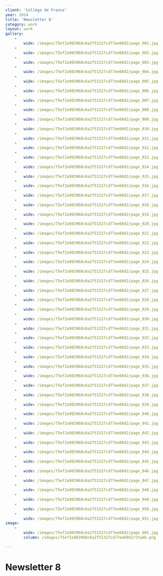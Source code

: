 ```yaml
---
client: 'Collège de France'
year: 2014
title: 'Newsletter 8'
category: work
layout: work
gallery:
    -
        wide: /images/75ef2a983968c6a2f51327cd77ee60d2/page_001.jpg
    -
        wide: /images/75ef2a983968c6a2f51327cd77ee60d2/page_002.jpg
    -
        wide: /images/75ef2a983968c6a2f51327cd77ee60d2/page_003.jpg
    -
        wide: /images/75ef2a983968c6a2f51327cd77ee60d2/page_004.jpg
    -
        wide: /images/75ef2a983968c6a2f51327cd77ee60d2/page_005.jpg
    -
        wide: /images/75ef2a983968c6a2f51327cd77ee60d2/page_006.jpg
    -
        wide: /images/75ef2a983968c6a2f51327cd77ee60d2/page_007.jpg
    -
        wide: /images/75ef2a983968c6a2f51327cd77ee60d2/page_008.jpg
    -
        wide: /images/75ef2a983968c6a2f51327cd77ee60d2/page_009.jpg
    -
        wide: /images/75ef2a983968c6a2f51327cd77ee60d2/page_010.jpg
    -
        wide: /images/75ef2a983968c6a2f51327cd77ee60d2/page_011.jpg
    -
        wide: /images/75ef2a983968c6a2f51327cd77ee60d2/page_012.jpg
    -
        wide: /images/75ef2a983968c6a2f51327cd77ee60d2/page_013.jpg
    -
        wide: /images/75ef2a983968c6a2f51327cd77ee60d2/page_014.jpg
    -
        wide: /images/75ef2a983968c6a2f51327cd77ee60d2/page_015.jpg
    -
        wide: /images/75ef2a983968c6a2f51327cd77ee60d2/page_016.jpg
    -
        wide: /images/75ef2a983968c6a2f51327cd77ee60d2/page_017.jpg
    -
        wide: /images/75ef2a983968c6a2f51327cd77ee60d2/page_018.jpg
    -
        wide: /images/75ef2a983968c6a2f51327cd77ee60d2/page_019.jpg
    -
        wide: /images/75ef2a983968c6a2f51327cd77ee60d2/page_020.jpg
    -
        wide: /images/75ef2a983968c6a2f51327cd77ee60d2/page_021.jpg
    -
        wide: /images/75ef2a983968c6a2f51327cd77ee60d2/page_022.jpg
    -
        wide: /images/75ef2a983968c6a2f51327cd77ee60d2/page_023.jpg
    -
        wide: /images/75ef2a983968c6a2f51327cd77ee60d2/page_024.jpg
    -
        wide: /images/75ef2a983968c6a2f51327cd77ee60d2/page_025.jpg
    -
        wide: /images/75ef2a983968c6a2f51327cd77ee60d2/page_026.jpg
    -
        wide: /images/75ef2a983968c6a2f51327cd77ee60d2/page_027.jpg
    -
        wide: /images/75ef2a983968c6a2f51327cd77ee60d2/page_028.jpg
    -
        wide: /images/75ef2a983968c6a2f51327cd77ee60d2/page_029.jpg
    -
        wide: /images/75ef2a983968c6a2f51327cd77ee60d2/page_030.jpg
    -
        wide: /images/75ef2a983968c6a2f51327cd77ee60d2/page_031.jpg
    -
        wide: /images/75ef2a983968c6a2f51327cd77ee60d2/page_032.jpg
    -
        wide: /images/75ef2a983968c6a2f51327cd77ee60d2/page_033.jpg
    -
        wide: /images/75ef2a983968c6a2f51327cd77ee60d2/page_034.jpg
    -
        wide: /images/75ef2a983968c6a2f51327cd77ee60d2/page_035.jpg
    -
        wide: /images/75ef2a983968c6a2f51327cd77ee60d2/page_036.jpg
    -
        wide: /images/75ef2a983968c6a2f51327cd77ee60d2/page_037.jpg
    -
        wide: /images/75ef2a983968c6a2f51327cd77ee60d2/page_038.jpg
    -
        wide: /images/75ef2a983968c6a2f51327cd77ee60d2/page_039.jpg
    -
        wide: /images/75ef2a983968c6a2f51327cd77ee60d2/page_040.jpg
    -
        wide: /images/75ef2a983968c6a2f51327cd77ee60d2/page_041.jpg
    -
        wide: /images/75ef2a983968c6a2f51327cd77ee60d2/page_042.jpg
    -
        wide: /images/75ef2a983968c6a2f51327cd77ee60d2/page_043.jpg
    -
        wide: /images/75ef2a983968c6a2f51327cd77ee60d2/page_044.jpg
    -
        wide: /images/75ef2a983968c6a2f51327cd77ee60d2/page_045.jpg
    -
        wide: /images/75ef2a983968c6a2f51327cd77ee60d2/page_046.jpg
    -
        wide: /images/75ef2a983968c6a2f51327cd77ee60d2/page_047.jpg
    -
        wide: /images/75ef2a983968c6a2f51327cd77ee60d2/page_048.jpg
    -
        wide: /images/75ef2a983968c6a2f51327cd77ee60d2/page_049.jpg
    -
        wide: /images/75ef2a983968c6a2f51327cd77ee60d2/page_050.jpg
    -
        wide: /images/75ef2a983968c6a2f51327cd77ee60d2/page_051.jpg
image:
    -
        wide: /images/75ef2a983968c6a2f51327cd77ee60d2/page_001.jpg
        column: /images/75ef2a983968c6a2f51327cd77ee60d2/thumb.png

---
```

# Newsletter 8